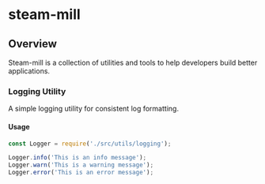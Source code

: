 # steam-mill

## Overview
Steam-mill is a collection of utilities and tools to help developers build better applications.

### Logging Utility
A simple logging utility for consistent log formatting.

#### Usage
```javascript
const Logger = require('./src/utils/logging');

Logger.info('This is an info message');
Logger.warn('This is a warning message');
Logger.error('This is an error message');
